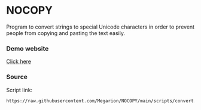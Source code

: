 # NOCOPY
Program to convert strings to special Unicode characters in order to prevent people from copying and pasting the text easily.

### Demo website
[Click here](https://megarion.github.io/NOCOPY/)

### Source
Script link:
```
https://raw.githubusercontent.com/Megarion/NOCOPY/main/scripts/convert.js
```